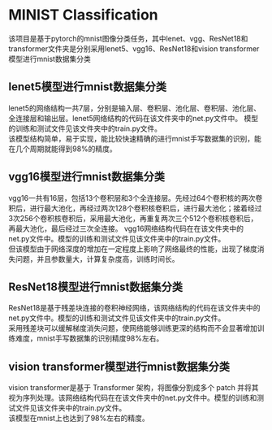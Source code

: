 <h1>MINIST Classification</h1>
该项目是基于pytorch的mnist图像分类任务，其中lenet、vgg、ResNet18和transformer文件夹是分别采用lenet5、vgg16、ResNet18和vision transformer模型进行mnist数据集分类<br>   
<h2>lenet5模型进行mnist数据集分类</h2>
lenet5的网络结构一共7层，分别是输入层、卷积层、池化层、卷积层、池化层、全连接层和输出层。lenet5网络结构的代码在该文件夹中的net.py文件中。
模型的训练和测试文件见该文件夹中的train.py文件。<br>该模型结构简单，易于实现，能比较快速精确的进行mnist手写数据集的识别，能在几个周期就能得到98%的精度。
<h2>vgg16模型进行mnist数据集分类</h2>
vgg16一共有16层，包括13个卷积层和3个全连接层。先经过64个卷积核的两次卷积后，进行最大池化，再经过两次128个卷积核卷积后，进行最大池化；接着经过3次256个卷积核卷积后，采用最大池化，再重复两次三个512个卷积核卷积后，再最大池化，最后经过三次全连接。
vgg16网络结构代码在在该文件夹中的net.py文件中。模型的训练和测试文件见该文件夹中的train.py文件。<br>
但该模型由于网络深度的增加在一定程度上影响了网络最终的性能，出现了梯度消失问题，并且参数量大，计算复杂度高，训练时间长。
<h2>ResNet18模型进行mnist数据集分类</h2>
ResNet18是基于残差块连接的卷积神经网络，该网络结构的代码在该文件夹中的net.py文件中。模型的训练和测试文件见该文件夹中的train.py文件。<br>
采用残差块可以缓解梯度消失问题，使网络能够训练更深的结构而不会显著增加训练难度，mnist手写数据集的识别精度98%左右。
<h2>vision transformer模型进行mnist数据集分类</h2>
vision transformer是基于 Transformer 架构，将图像分割成多个 patch 并将其视为序列处理。该网络结构代码在在该文件夹中的net.py文件中。模型的训练和测试文件见该文件夹中的train.py文件。<br>
该模型在mnist上也达到了98%左右的精度。
